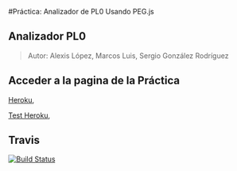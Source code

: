 #Práctica: Analizador de PL0 Usando PEG.js

##  Analizador  PL0

> Autor: Alexis López, Marcos Luis, Sergio González Rodríguez

## Acceder a la pagina de la Práctica

[Heroku](https://pl0.herokuapp.com/), 

[Test Heroku](https://pl0.herokuapp.com/test), 






  
## Travis
[![Build Status](https://api.travis-ci.org/alu0100204148/pl0.svg)](https://travis-ci.org/alu0100204148/PL0)


